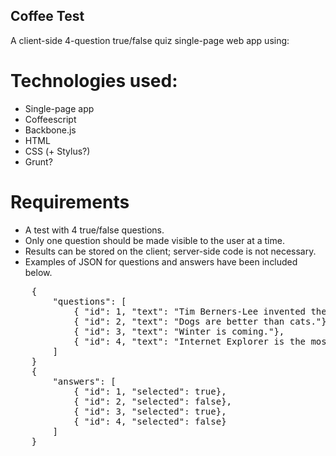## Coffee Test
A client-side 4-question true/false quiz single-page web app using:

# Technologies used:
- Single-page app
- Coffeescript
- Backbone.js
- HTML
- CSS (+ Stylus?)
- Grunt?

# Requirements

- A test with 4 true/false questions. 
- Only one question should be made visible to the user at a time.
- Results can be stored on the client; server-side code is not necessary.
- Examples of JSON for questions and answers have been included below.

<pre>
    {
        "questions": [
            { "id": 1, "text": "Tim Berners-Lee invented the Internet."},
            { "id": 2, "text": "Dogs are better than cats."},
            { "id": 3, "text": "Winter is coming."},
            { "id": 4, "text": "Internet Explorer is the most advanced browser on Earth."}
        ]
    }
    {
        "answers": [
            { "id": 1, "selected": true},
            { "id": 2, "selected": false},
            { "id": 3, "selected": true},
            { "id": 4, "selected": false}
        ]
    }
</pre>